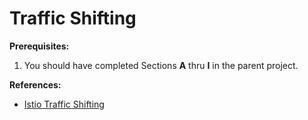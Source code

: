 # Traffic Shifting

**Prerequisites:**
1. You should have completed Sections **A** thru **I** in the parent project.


**References:**
- [Istio Traffic Shifting](https://istio.io/docs/tasks/traffic-management/traffic-shifting/)
